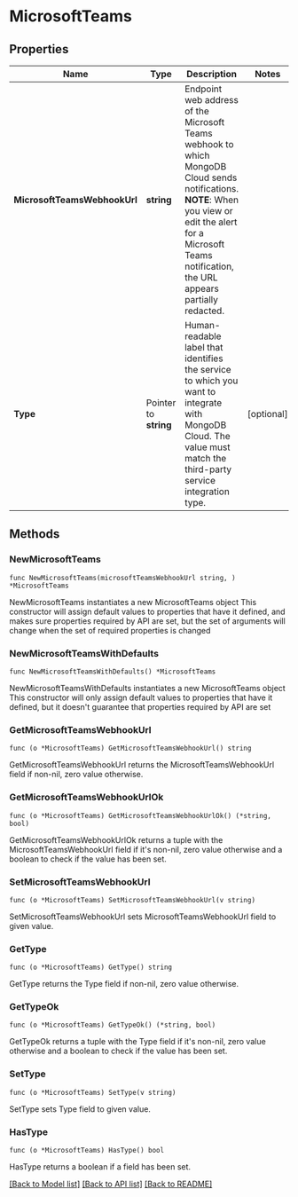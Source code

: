 # MicrosoftTeams

## Properties

Name | Type | Description | Notes
------------ | ------------- | ------------- | -------------
**MicrosoftTeamsWebhookUrl** | **string** | Endpoint web address of the Microsoft Teams webhook to which MongoDB Cloud sends notifications.  **NOTE**: When you view or edit the alert for a Microsoft Teams notification, the URL appears partially redacted. | 
**Type** | Pointer to **string** | Human-readable label that identifies the service to which you want to integrate with MongoDB Cloud. The value must match the third-party service integration type. | [optional] 

## Methods

### NewMicrosoftTeams

`func NewMicrosoftTeams(microsoftTeamsWebhookUrl string, ) *MicrosoftTeams`

NewMicrosoftTeams instantiates a new MicrosoftTeams object
This constructor will assign default values to properties that have it defined,
and makes sure properties required by API are set, but the set of arguments
will change when the set of required properties is changed

### NewMicrosoftTeamsWithDefaults

`func NewMicrosoftTeamsWithDefaults() *MicrosoftTeams`

NewMicrosoftTeamsWithDefaults instantiates a new MicrosoftTeams object
This constructor will only assign default values to properties that have it defined,
but it doesn't guarantee that properties required by API are set

### GetMicrosoftTeamsWebhookUrl

`func (o *MicrosoftTeams) GetMicrosoftTeamsWebhookUrl() string`

GetMicrosoftTeamsWebhookUrl returns the MicrosoftTeamsWebhookUrl field if non-nil, zero value otherwise.

### GetMicrosoftTeamsWebhookUrlOk

`func (o *MicrosoftTeams) GetMicrosoftTeamsWebhookUrlOk() (*string, bool)`

GetMicrosoftTeamsWebhookUrlOk returns a tuple with the MicrosoftTeamsWebhookUrl field if it's non-nil, zero value otherwise
and a boolean to check if the value has been set.

### SetMicrosoftTeamsWebhookUrl

`func (o *MicrosoftTeams) SetMicrosoftTeamsWebhookUrl(v string)`

SetMicrosoftTeamsWebhookUrl sets MicrosoftTeamsWebhookUrl field to given value.


### GetType

`func (o *MicrosoftTeams) GetType() string`

GetType returns the Type field if non-nil, zero value otherwise.

### GetTypeOk

`func (o *MicrosoftTeams) GetTypeOk() (*string, bool)`

GetTypeOk returns a tuple with the Type field if it's non-nil, zero value otherwise
and a boolean to check if the value has been set.

### SetType

`func (o *MicrosoftTeams) SetType(v string)`

SetType sets Type field to given value.

### HasType

`func (o *MicrosoftTeams) HasType() bool`

HasType returns a boolean if a field has been set.


[[Back to Model list]](../README.md#documentation-for-models) [[Back to API list]](../README.md#documentation-for-api-endpoints) [[Back to README]](../README.md)


